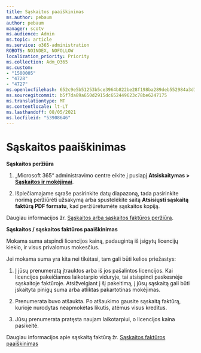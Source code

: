 ```yaml
---
title: Sąskaitos paaiškinimas
ms.author: pebaum
author: pebaum
manager: scotv
ms.audience: Admin
ms.topic: article
ms.service: o365-administration
ROBOTS: NOINDEX, NOFOLLOW
localization_priority: Priority
ms.collection: Adm_O365
ms.custom:
- "1500005"
- "4728"
- "4727"
ms.openlocfilehash: 652c9e5b51253b5ce3964b822be28f198ba289deb552984a3d124166484fa84d
ms.sourcegitcommit: b5f7da89a650d2915dc652449623c78be6247175
ms.translationtype: MT
ms.contentlocale: lt-LT
ms.lasthandoff: 08/05/2021
ms.locfileid: "53908646"
---
```

# <a name="understand-your-bill"></a>Sąskaitos paaiškinimas

**Sąskaitos peržiūra**

1. „Microsoft 365“ administravimo centre eikite į puslapį **Atsiskaitymas > [Sąskaitos ir mokėjimai](https://go.microsoft.com/fwlink/p/?linkid=848039)**.

2. Išplečiamajame sąraše pasirinkite datų diapazoną, tada pasirinkite norimą peržiūrėti užsakymą arba spustelėkite saitą **Atsisiųsti sąskaitą faktūrą PDF formatu**, kad peržiūrėtumėte sąskaitos kopiją.

Daugiau informacijos žr. [Sąskaitos arba sąskaitos faktūros peržiūra](https://docs.microsoft.com/microsoft-365/commerce/billing-and-payments/view-your-bill-or-invoice).

**Sąskaitos / sąskaitos faktūros paaiškinimas**

Mokama suma atspindi licencijos kainą, padaugintą iš įsigytų licencijų kiekio, ir visus privalomus mokesčius.

Jei mokama suma yra kita nei tikėtasi, tam gali būti kelios priežastys:

1. Į jūsų prenumeratą įtrauktos arba iš jos pašalintos licencijos. Kai licencijos pakeičiamos laikotarpio viduryje, tai atsispindi paskesnėje sąskaitoje faktūroje.  Atsižvelgiant į šį pakeitimą, į jūsų sąskaitą gali būti įskaityta pinigų suma arba atliktas pakartotinas mokėjimas.

2. Prenumerata buvo atšaukta.  Po atšaukimo gausite sąskaitą faktūrą, kurioje nurodytas neapmokėtas likutis, atėmus visus kreditus.

3. Jūsų prenumerata pratęsta naujam laikotarpiui, o licencijos kaina pasikeitė.  

Daugiau informacijos apie sąskaitą faktūrą žr. [Sąskaitos faktūros paaiškinimas](https://support.office.com/article/Understand-your-invoice-for-Office-365-for-business-0724b428-fb59-4962-8c37-6674166d7507)
